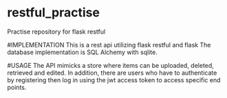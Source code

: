 # restful_practise
Practise repository for flask restful

#IMPLEMENTATION
This is a rest api utilizing flask restful and flask
The database implementation is SQL Alchemy with sqlite.

#USAGE
The API mimicks a store where items can be uploaded, deleted, retrieved and edited.  In addition, there are users who have to authenticate by
registering then log in using the jwt access token to access specific end points.

